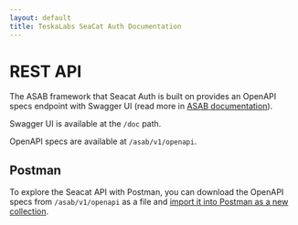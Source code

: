 ```yaml
---
layout: default
title: TeskaLabs SeaCat Auth Documentation
---
```


# REST API

The ASAB framework that Seacat Auth is built on provides an OpenAPI specs endpoint with Swagger UI 
(read more in [ASAB documentation](https://asab.readthedocs.io/en/latest/asab/web/restapidocs.html)).

Swagger UI is available at the `/doc` path.

OpenAPI specs are available at `/asab/v1/openapi`.

## Postman

To explore the Seacat API with Postman, you can download the OpenAPI specs from `/asab/v1/openapi` as a file
and [import it into Postman as a new collection](https://learning.postman.com/docs/integrations/available-integrations/working-with-openAPI/).
